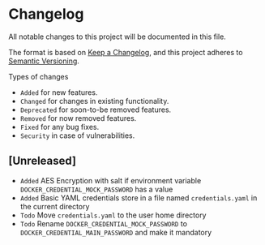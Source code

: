 # Changelog

All notable changes to this project will be documented in this file.

The format is based on [Keep a Changelog](https://keepachangelog.com/en/1.1.0/),
and this project adheres to [Semantic Versioning](https://semver.org/spec/v2.0.0.html).

Types of changes

- `Added` for new features.
- `Changed` for changes in existing functionality.
- `Deprecated` for soon-to-be removed features.
- `Removed` for now removed features.
- `Fixed` for any bug fixes.
- `Security` in case of vulnerabilities.

## [Unreleased]

- `Added` AES Encryption with salt if environment variable `DOCKER_CREDENTIAL_MOCK_PASSWORD` has a value
- `Added` Basic YAML credentials store in a file named `credentials.yaml` in the current directory
- `Todo` Move `credentials.yaml` to the user home directory
- `Todo` Rename `DOCKER_CREDENTIAL_MOCK_PASSWORD` to `DOCKER_CREDENTIAL_MAIN_PASSWORD` and make it mandatory
